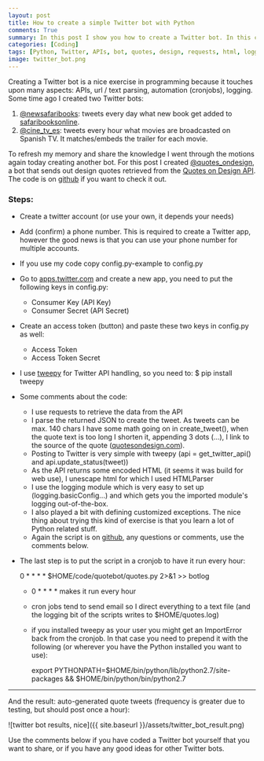 ```yaml
---
layout: post
title: How to create a simple Twitter bot with Python 
comments: True
summary: In this post I show you how to create a Twitter bot. In this case it is a solution that hourly tweets a randomly retrieved design quote to a dedicated Twitter account (bot). It is a small script you can easily adjust for your own needs.
categories: [Coding]
tags: [Python, Twitter, APIs, bot, quotes, design, requests, html, logging]
image: twitter_bot.png
---
```


Creating a Twitter bot is a nice exercise in programming because it touches upon many aspects: APIs, url / text parsing, automation (cronjobs), logging. Some time ago I created two Twitter bots:

1. [@newsafaribooks](https://twitter.com/newsafaribooks): tweets every day what new book get added to [safaribooksonline](http://safaribooksonline.com/).
2. [@cine_tv_es](https://twitter.com/cine_tv_es): tweets every hour what movies are broadcasted on Spanish TV. It matches/embeds the trailer for each movie.

To refresh my memory and share the knowledge I went through the motions again today creating another bot. For this post I created [@quotes_ondesign](https://twitter.com/quotes_ondesign), a bot that sends out design quotes retrieved from the [Quotes on Design API](http://quotesondesign.com/api-v4-0/). The code is on [github](https://github.com/bbelderbos/quotes_on_design) if you want to check it out.

### Steps:

* Create a twitter account (or use your own, it depends your needs)

* Add (confirm) a phone number. This is required to create a Twitter app, however the good news is that you can use your phone number for multiple accounts.

* If you use my code copy config.py-example to config.py

* Go to [apps.twitter.com](http://apps.twitter.com) and create a new app, you need to put the following keys in config.py:

  * Consumer Key (API Key) 
  * Consumer Secret (API Secret) 

* Create an access token (button) and paste these two keys in config.py as well: 

  * Access Token 
  * Access Token Secret 


* I use [tweepy](http://www.tweepy.org) for Twitter API handling, so you need to: $ pip install tweepy

* Some comments about the code:

  * I use requests to retrieve the data from the API
  * I parse the returned JSON to create the tweet. As tweets can be max. 140 chars I have some math going on in create_tweet(), when the quote text is too long I shorten it, appending 3 dots (...), I link to the source of the quote ([quotesondesign.com](http://quotesondesign.com)).
  * Posting to Twitter is very simple with tweepy (api = get_twitter_api() and api.update_status(tweet))
  * As the API returns some encoded HTML (it seems it was build for web use), I unescape html for which I used HTMLParser
  * I use the logging module which is very easy to set up (logging.basicConfig...) and which gets you the imported module's logging out-of-the-box.
  * I also played a bit with defining customized exceptions. The nice thing about trying this kind of exercise is that you learn a lot of Python related stuff.
  * Again the script is on [github](https://github.com/bbelderbos/quotes_on_design/blob/master/quotes.py), any questions or comments, use the comments below.


* The last step is to put the script in a cronjob to have it run every hour:

    0 * * * * $HOME/code/quotebot/quotes.py 2>&1 >> botlog

  * 0 * * * * makes it run every hour
  * cron jobs tend to send email so I direct everything to a text file (and the logging bit of the scripts writes to $HOME/quotes.log)
  * if you installed tweepy as your user you might get an ImportError back from the cronjob. In that case you need to prepend it with the following (or wherever you have the Python installed you want to use): 

    export PYTHONPATH=$HOME/bin/python/lib/python2.7/site-packages && $HOME/bin/python/bin/python2.7 


---
And the result: auto-generated quote tweets (frequency is greater due to testing, but should post once a hour): 

![twitter bot results, nice]({{ site.baseurl }}/assets/twitter_bot_result.png)

Use the comments below if you have coded a Twitter bot yourself that you want to share, or if you have any good ideas for other Twitter bots.
